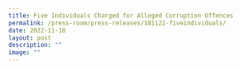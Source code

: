 ```yaml
---
title: Five Individuals Charged for Alleged Corruption Offences
permalink: /press-room/press-releases/181122-fiveindividuals/
date: 2022-11-18
layout: post
description: ""
image: ""
---
```

